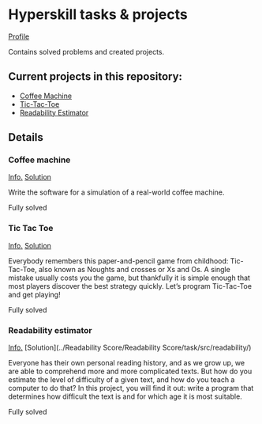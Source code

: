 # Hyperskill tasks & projects

[Profile](https://hyperskill.org/profile/44756430)

Contains solved problems and created projects.

## Current projects in this repository:
- [Coffee Machine](#coffee-machine)
- [Tic-Tac-Toe](#tic-tac-toe)
- [Readability Estimator](#readability-estimator)

## Details

### Coffee machine
[Info.](https://hyperskill.org/projects/33) [Solution](../Coffee%20Machine/task/src/)

Write the software for a simulation of a real-world coffee machine. 

Fully solved

### Tic Tac Toe
[Info.](https://hyperskill.org/projects/48) [Solution](../Tic-Tac-Toe/Tic-Tac-Toe/task/src/tictactoe/)

Everybody remembers this paper-and-pencil game from childhood: Tic-Tac-Toe, also known as Noughts and crosses or Xs and Os. A single mistake usually costs you the game, but thankfully it is simple enough that most players discover the best strategy quickly. Let’s program Tic-Tac-Toe and get playing! 

Fully solved

### Readability estimator
[Info.](https://hyperskill.org/projects/39) [Solution](../Readability Score/Readability Score/task/src/readability/)

Everyone has their own personal reading history, and as we grow up, we are able to comprehend more and more complicated texts. But how do you estimate the level of difficulty of a given text, and how do you teach a computer to do that? In this project, you will find it out: write a program that determines how difficult the text is and for which age it is most suitable.

Fully solved
